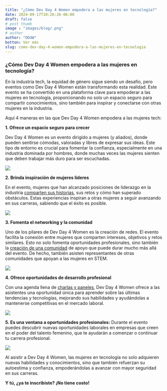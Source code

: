 ```yaml
---
title: "¿Cómo Dev Day 4 Women empodera a las mujeres en tecnología?"
date: 2024-09-17T10:26:26-06:00
draft: false
# post thumb
image : "images/blog/.png"
# author
author: "DD4W"
botton: Ver más
slug: como-dev-day-4-women-empodera-a-las-mujeres-en-tecnologia
---
```


### ¿Cómo Dev Day 4 Women empodera a las mujeres en tecnología?

En la industria tech, la equidad de género sigue siendo un desafío, pero eventos como Dev Day 4 Women están transformando esta realidad. Este evento se ha convertido en una plataforma clave para empoderar a las mujeres en tecnología, proporcionando no solo un espacio seguro para compartir conocimientos, sino también para inspirar y conectarse con otras mujeres en la industria.

Aquí 4 maneras en las que Dev Day 4 Women empodera a las mujeres tech:

**1. Ofrece un espacio seguro para crecer**

Dev Day 4 Women es un evento dirigido a mujeres (y aliados), donde pueden sentirse cómodas, valoradas y libres de expresar sus ideas. Este tipo de entorno es crucial para fomentar la confianza, especialmente en una industria dominada por hombres, donde muchas veces las mujeres sienten que deben trabajar más duro para ser escuchadas.

<img src="/images/blog/oct-2024/1.jpg" class="img-fluid mx-auto d-block" >
<br>

**2. Brinda inspiración de mujeres líderes**

En el evento, mujeres que han alcanzado posiciones de liderazgo en la industria [comparten sus historias](https://devday4w.com/sessions/mayo-2024/fireside-chat/), sus retos y cómo han superado obstáculos. Estas experiencias inspiran a otras mujeres a seguir avanzando en sus carreras, sabiendo que el éxito es posible.

<img src="/images/blog/oct-2024/2.jpg" class="img-fluid mx-auto d-block" >
<br>

**3. Fomenta el networking y la comunidad**

Uno de los pilares de Dev Day 4 Women es la creación de redes. El evento facilita la conexión entre mujeres que comparten intereses, objetivos y retos similares. Esto no solo fomenta oportunidades profesionales, sino también la [creación de una comunidad](https://devday4w.com/sessions/abril-2021/js12-3/) de apoyo que puede durar mucho más allá del evento. De hecho, también asisten representantes de otras comunidades que apoyan a las mujeres en STEM.

<img src="/images/blog/oct-2024/3.jpg" class="img-fluid mx-auto d-block" >
<br>

**4. Ofrece oportunidades de desarrollo profesional**

Con una agenda llena de [charlas y paneles](https://devday4w.com/sessions/), Dev Day 4 Women ofrece a las asistentes una oportunidad única para aprender sobre las últimas tendencias y tecnologías, mejorando sus habilidades y ayudándolas a mantenerse competitivas en el mercado laboral.

<img src="/images/blog/oct-2024/4.jpg" class="img-fluid mx-auto d-block" >
<br>

**5. Es una ventana a oportunidades profesionales:** Durante el evento puedes descubrir nuevas oportunidades laborales en empresas que creen en el poder del talento femenino, que te ayudarán a comenzar o continuar tu carrera profesional.

<img src="/images/blog/oct-2024/5.jpg" class="img-fluid mx-auto d-block" >
<br>

Al asistir a Dev Day 4 Women, las mujeres en tecnología no solo adquieren nuevas habilidades y conocimientos, sino que también refuerzan su autoestima y confianza, empoderándolas a avanzar con mayor seguridad en sus carreras.

**Y tú, ¿ya te inscribiste? ¡No tiene costo!**

